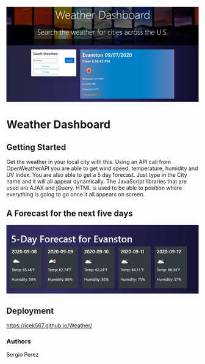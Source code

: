 ![](assets/img/dashboard.jpg)

# Weather Dashboard

## Getting Started
Get the weather in your local city with this. Using an API call from OpenWeatherAPI you are able to get wind speed, temperature, humidity and UV Index. You are also able to get a 5 day forecast. Just type in the City name and it will all appear dynamically. The JavaScript libraries that are used are AJAX and jQuery. HTML is used to be able to position where everything is going to go once it all appears on screen.

## A Forecast for the next five days
![](assets/img/5dayCast.jpg)

## Deployment
https://icek567.github.io/Weather/
 
### Authors
Sergio Perez

